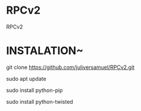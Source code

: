 # RPCv2
RPCv2




# INSTALATION~
  git clone https://github.com/juliversamuel/RPCv2.git 
	
  sudo apt update
	
  sudo install python-pip
	
  sudo install python-twisted
